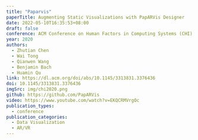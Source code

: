 ```yaml
---
title: "Paparvis"
paperTitle: Augmenting Static Visualizations with PapARVis Designer
date: 2022-05-10T16:35:53+08:00
draft: false
conference: ACM Conference on Human Factors in Computing Systems (CHI)
year: 2020
authors:
  - Zhutian Chen
  - Wai Tong
  - Qianwen Wang
  - Benjamin Bach
  - Huamin Qu
link: https://dl.acm.org/doi/abs/10.1145/3313831.3376436
doi: 10.1145/3313831.3376436
imgSrc: img/chi2020.png
github: https://github.com/PapARVis
video: https://www.youtube.com/watch?v=EKQCRMVrgOc
publication_types:
  - conference
publication_categories:
  - Data Visualization
  - AR/VR
---
```

